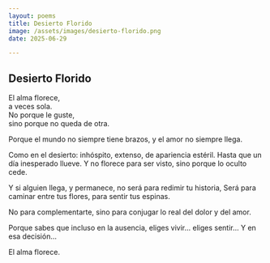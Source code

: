```yaml
---
layout: poems
title: Desierto Florido
image: /assets/images/desierto-florido.png
date: 2025-06-29

---
```



## Desierto Florido

El alma florece,  
a veces sola.  
No porque le guste,  
sino porque no queda de otra. 

Porque el mundo no siempre tiene brazos,
y el amor no siempre llega.


Como en el desierto:
inhóspito, extenso, de apariencia estéril.
Hasta que un día inesperado llueve.
Y no florece para ser visto,
sino porque lo oculto cede.


Y si alguien llega, y permanece,
no será para redimir tu historia,
Será para caminar entre tus flores,
para sentir tus espinas.


No para complementarte,
sino para conjugar lo real del dolor y del amor.

Porque sabes que incluso en la ausencia,
eliges vivir…
eliges sentir…
Y en esa decisión...

El alma florece.



